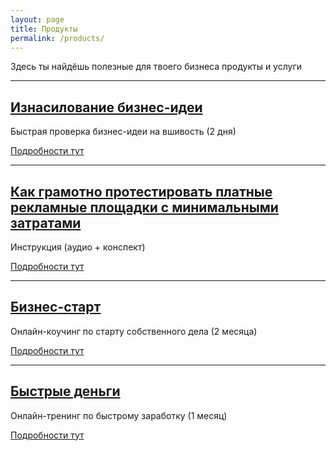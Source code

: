 ```yaml
---
layout: page
title: Продукты
permalink: /products/
---
```


Здесь ты найдёшь полезные для твоего бизнеса продукты и услуги

----

## [Изнасилование бизнес-идеи](/rape/)

Быстрая проверка бизнес-идеи на вшивость (2 дня)

[Подробности тут](/rape/)

----

## [Как грамотно протестировать платные рекламные площадки с минимальными затратами](/testing-ad-platforms/)

Инструкция (аудио + конспект)

[Подробности тут](/testing-ad-platforms/)

----

## [Бизнес-старт](/products/bs/)

Онлайн-коучинг по старту собственного дела (2 месяца)

[Подробности тут](/products/bs/)

----

## [Быстрые деньги](/bd/)

Онлайн-тренинг по быстрому заработку (1 месяц)

[Подробности тут](/bd/)

